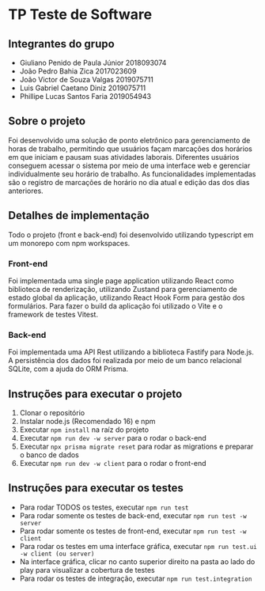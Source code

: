 # TP Teste de Software

## Integrantes do grupo

- Giuliano Penido de Paula Júnior   2018093074
- João Pedro Bahia Zica             2017023609
- João Victor de Souza Valgas       2019075711
- Luis Gabriel Caetano Diniz        2019075711                 
- Phillipe Lucas Santos Faria       2019054943
        

## Sobre o projeto

Foi desenvolvido uma solução de ponto eletrônico para gerenciamento de horas de trabalho, permitindo que usuários façam marcações dos 
horários em que iniciam e pausam suas atividades laborais. Diferentes usuários conseguem acessar o sistema por meio de uma interface
web e gerenciar individualmente seu horário de trabalho.
As funcionalidades implementadas são o registro de marcações de horário no dia atual e edição das dos dias anteriores.

## Detalhes de implementação
Todo o projeto (front e back-end) foi desenvolvido utilizando typescript em um monorepo com npm workspaces. 

### Front-end
Foi implementada uma single page application utilizando React como biblioteca de renderização, utilizando Zustand para gerenciamento de estado global
da aplicação, utilizando React Hook Form para gestão dos formulários. Para fazer o build da aplicação foi utilizado o Vite e o framework de testes Vitest.

### Back-end
Foi implementada uma API Rest utilizando a biblioteca Fastify para Node.js. A persistência dos dados foi realizada por meio de um banco relacional SQLite,
com a ajuda do ORM Prisma. 

## Instruções para executar o projeto

1. Clonar o repositório
2. Instalar node.js (Recomendado 16) e npm
3. Executar `npm install` na raíz do projeto
4. Executar `npm run dev -w server` para o rodar o back-end
5. Executar `npx prisma migrate reset` para rodar as migrations e preparar o banco de dados
6. Executar `npm run dev -w client` para o rodar o front-end


## Instruções para executar os testes

- Para rodar TODOS os testes, executar `npm run test`
- Para rodar somente os testes de back-end, executar `npm run test -w server`
- Para rodar somente os testes de front-end, executar `npm run test -w client`
- Para rodar os testes em uma interface gráfica, executar `npm run test.ui -w client (ou server)`
- Na interface gráfica, clicar no canto superior direito na pasta ao lado do play para visualizar a cobertura de testes
- Para rodar os testes de integração, executar `npm run test.integration`
